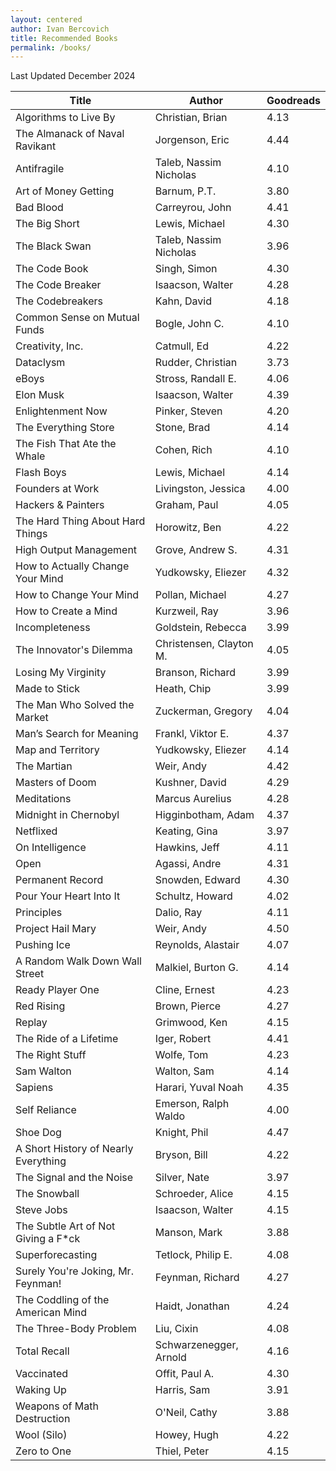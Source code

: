 ```yaml
---
layout: centered
author: Ivan Bercovich
title: Recommended Books
permalink: /books/
---
```


Last Updated December 2024

| Title                                | Author                  | Goodreads |
| ------------------------------------ | ----------------------- | --------- |
| Algorithms to Live By                | Christian, Brian        | 4.13      |
| The Almanack of Naval Ravikant       | Jorgenson, Eric         | 4.44      |
| Antifragile                          | Taleb, Nassim Nicholas  | 4.10      |
| Art of Money Getting                 | Barnum, P.T.            | 3.80      |
| Bad Blood                            | Carreyrou, John         | 4.41      |
| The Big Short                        | Lewis, Michael          | 4.30      |
| The Black Swan                       | Taleb, Nassim Nicholas  | 3.96      |
| The Code Book                        | Singh, Simon            | 4.30      |
| The Code Breaker                     | Isaacson, Walter        | 4.28      |
| The Codebreakers                     | Kahn, David             | 4.18      |
| Common Sense on Mutual Funds         | Bogle, John C.          | 4.10      |
| Creativity, Inc.                     | Catmull, Ed             | 4.22      |
| Dataclysm                            | Rudder, Christian       | 3.73      |
| eBoys                                | Stross, Randall E.      | 4.06      |
| Elon Musk                            | Isaacson, Walter        | 4.39      |
| Enlightenment Now                    | Pinker, Steven          | 4.20      |
| The Everything Store                 | Stone, Brad             | 4.14      |
| The Fish That Ate the Whale          | Cohen, Rich             | 4.10      |
| Flash Boys                           | Lewis, Michael          | 4.14      |
| Founders at Work                     | Livingston, Jessica     | 4.00      |
| Hackers & Painters                   | Graham, Paul            | 4.05      |
| The Hard Thing About Hard Things     | Horowitz, Ben           | 4.22      |
| High Output Management               | Grove, Andrew S.        | 4.31      |
| How to Actually Change Your Mind     | Yudkowsky, Eliezer      | 4.32      |
| How to Change Your Mind              | Pollan, Michael         | 4.27      |
| How to Create a Mind                 | Kurzweil, Ray           | 3.96      |
| Incompleteness                       | Goldstein, Rebecca      | 3.99      |
| The Innovator's Dilemma              | Christensen, Clayton M. | 4.05      |
| Losing My Virginity                  | Branson, Richard        | 3.99      |
| Made to Stick                        | Heath, Chip             | 3.99      |
| The Man Who Solved the Market        | Zuckerman, Gregory      | 4.04      |
| Man’s Search for Meaning             | Frankl, Viktor E.       | 4.37      |
| Map and Territory                    | Yudkowsky, Eliezer      | 4.14      |
| The Martian                          | Weir, Andy              | 4.42      |
| Masters of Doom                      | Kushner, David          | 4.29      |
| Meditations                          | Marcus Aurelius         | 4.28      |
| Midnight in Chernobyl                | Higginbotham, Adam      | 4.37      |
| Netflixed                            | Keating, Gina           | 3.97      |
| On Intelligence                      | Hawkins, Jeff           | 4.11      |
| Open                                 | Agassi, Andre           | 4.31      |
| Permanent Record                     | Snowden, Edward         | 4.30      |
| Pour Your Heart Into It              | Schultz, Howard         | 4.02      |
| Principles                           | Dalio, Ray              | 4.11      |
| Project Hail Mary                    | Weir, Andy              | 4.50      |
| Pushing Ice                          | Reynolds, Alastair      | 4.07      |
| A Random Walk Down Wall Street       | Malkiel, Burton G.      | 4.14      |
| Ready Player One                     | Cline, Ernest           | 4.23      |
| Red Rising                           | Brown, Pierce           | 4.27      |
| Replay                               | Grimwood, Ken           | 4.15      |
| The Ride of a Lifetime               | Iger, Robert            | 4.41      |
| The Right Stuff                      | Wolfe, Tom              | 4.23      |
| Sam Walton                           | Walton, Sam             | 4.14      |
| Sapiens                              | Harari, Yuval Noah      | 4.35      |
| Self Reliance                        | Emerson, Ralph Waldo    | 4.00      |
| Shoe Dog                             | Knight, Phil            | 4.47      |
| A Short History of Nearly Everything | Bryson, Bill            | 4.22      |
| The Signal and the Noise             | Silver, Nate            | 3.97      |
| The Snowball                         | Schroeder, Alice        | 4.15      |
| Steve Jobs                           | Isaacson, Walter        | 4.15      |
| The Subtle Art of Not Giving a F\*ck | Manson, Mark            | 3.88      |
| Superforecasting                     | Tetlock, Philip E.      | 4.08      |
| Surely You're Joking, Mr. Feynman!   | Feynman, Richard        | 4.27      |
| The Coddling of the American Mind    | Haidt, Jonathan         | 4.24      |
| The Three-Body Problem               | Liu, Cixin              | 4.08      |
| Total Recall                         | Schwarzenegger, Arnold  | 4.16      |
| Vaccinated                           | Offit, Paul A.          | 4.30      |
| Waking Up                            | Harris, Sam             | 3.91      |
| Weapons of Math Destruction          | O'Neil, Cathy           | 3.88      |
| Wool (Silo)                          | Howey, Hugh             | 4.22      |
| Zero to One                          | Thiel, Peter            | 4.15      |
